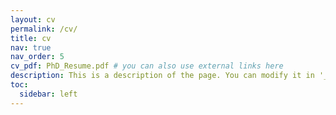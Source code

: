 ```yaml
---
layout: cv
permalink: /cv/
title: cv
nav: true
nav_order: 5
cv_pdf: PhD_Resume.pdf # you can also use external links here
description: This is a description of the page. You can modify it in '_pages/cv.md'. You can also change or remove the top pdf download button.
toc:
  sidebar: left
---
```

